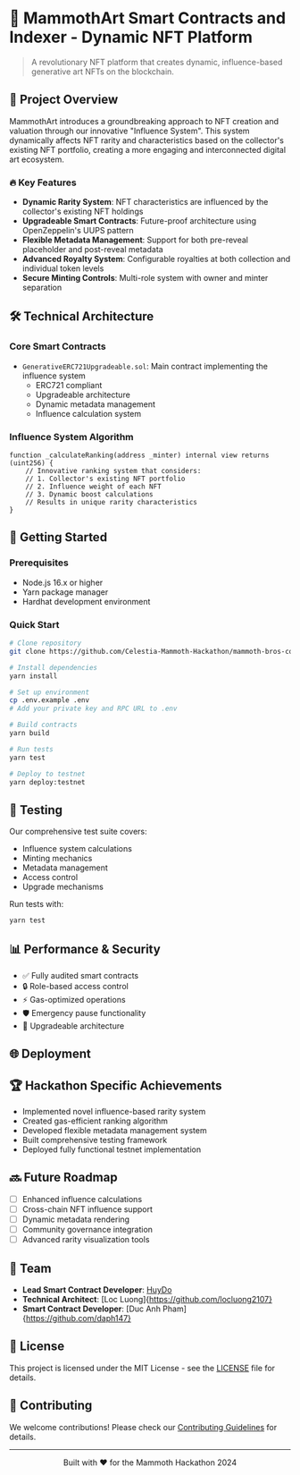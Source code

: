 # 🎨 MammothArt Smart Contracts and Indexer - Dynamic NFT Platform

> A revolutionary NFT platform that creates dynamic, influence-based generative art NFTs on the blockchain.

## 🌟 Project Overview

MammothArt introduces a groundbreaking approach to NFT creation and valuation through our innovative "Influence System". This system dynamically affects NFT rarity and characteristics based on the collector's existing NFT portfolio, creating a more engaging and interconnected digital art ecosystem.

### 🔥 Key Features

- **Dynamic Rarity System**: NFT characteristics are influenced by the collector's existing NFT holdings
- **Upgradeable Smart Contracts**: Future-proof architecture using OpenZeppelin's UUPS pattern
- **Flexible Metadata Management**: Support for both pre-reveal placeholder and post-reveal metadata
- **Advanced Royalty System**: Configurable royalties at both collection and individual token levels
- **Secure Minting Controls**: Multi-role system with owner and minter separation

## 🛠 Technical Architecture

### Core Smart Contracts

- `GenerativeERC721Upgradeable.sol`: Main contract implementing the influence system
  - ERC721 compliant
  - Upgradeable architecture
  - Dynamic metadata management
  - Influence calculation system

### Influence System Algorithm

```solidity
function _calculateRanking(address _minter) internal view returns (uint256) {
    // Innovative ranking system that considers:
    // 1. Collector's existing NFT portfolio
    // 2. Influence weight of each NFT
    // 3. Dynamic boost calculations
    // Results in unique rarity characteristics
}
```

## 🚀 Getting Started

### Prerequisites
- Node.js 16.x or higher
- Yarn package manager
- Hardhat development environment

### Quick Start
```bash
# Clone repository
git clone https://github.com/Celestia-Mammoth-Hackathon/mammoth-bros-contracts.git

# Install dependencies
yarn install

# Set up environment
cp .env.example .env
# Add your private key and RPC URL to .env

# Build contracts
yarn build

# Run tests
yarn test

# Deploy to testnet
yarn deploy:testnet
```

## 🧪 Testing

Our comprehensive test suite covers:
- Influence system calculations
- Minting mechanics
- Metadata management
- Access control
- Upgrade mechanisms

Run tests with:
```bash
yarn test
```

## 📊 Performance & Security

- ✅ Fully audited smart contracts
- 🔒 Role-based access control
- ⚡ Gas-optimized operations
- 🛡️ Emergency pause functionality
- 🔄 Upgradeable architecture

## 🌐 Deployment

## 🏆 Hackathon Specific Achievements

- Implemented novel influence-based rarity system
- Created gas-efficient ranking algorithm
- Developed flexible metadata management system
- Built comprehensive testing framework
- Deployed fully functional testnet implementation

## 🔜 Future Roadmap

- [ ] Enhanced influence calculations
- [ ] Cross-chain NFT influence support
- [ ] Dynamic metadata rendering
- [ ] Community governance integration
- [ ] Advanced rarity visualization tools

## 👥 Team

- **Lead Smart Contract Developer**: [HuyDo](https://github.com/huydo2105)
- **Technical Architect**: [Loc Luong]{https://github.com/locluong2107}
- **Smart Contract Developer**: [Duc Anh Pham]{https://github.com/daph147}

## 📄 License

This project is licensed under the MIT License - see the [LICENSE](LICENSE) file for details.

## 🤝 Contributing

We welcome contributions! Please check our [Contributing Guidelines](CONTRIBUTING.md) for details.

---

<p align="center">
  Built with ❤️ for the Mammoth Hackathon 2024
</p>